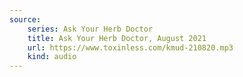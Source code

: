```yaml
---
source:
    series: Ask Your Herb Doctor
    title: Ask Your Herb Doctor, August 2021
    url: https://www.toxinless.com/kmud-210820.mp3
    kind: audio
---
```

